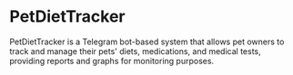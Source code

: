 # PetDietTracker
PetDietTracker is a Telegram bot-based system that allows pet owners to track and manage their pets' diets, medications, and medical tests, providing reports and graphs for monitoring purposes.
